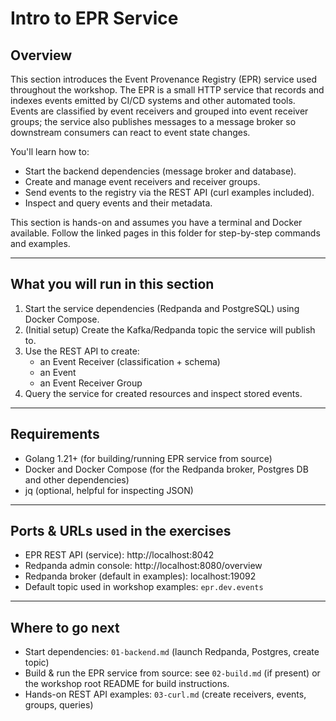 # Intro to EPR Service

## Overview

This section introduces the Event Provenance Registry (EPR) service used
throughout the workshop. The EPR is a small HTTP service that records and
indexes events emitted by CI/CD systems and other automated tools. Events are
classified by event receivers and grouped into event receiver groups; the
service also publishes messages to a message broker so downstream consumers can
react to event state changes.

You'll learn how to:

- Start the backend dependencies (message broker and database).
- Create and manage event receivers and receiver groups.
- Send events to the registry via the REST API (curl examples included).
- Inspect and query events and their metadata.

This section is hands-on and assumes you have a terminal and Docker available.
Follow the linked pages in this folder for step-by-step commands and examples.

---

## What you will run in this section

1. Start the service dependencies (Redpanda and PostgreSQL) using Docker
   Compose.
2. (Initial setup) Create the Kafka/Redpanda topic the service will publish to.
3. Use the REST API to create:
   - an Event Receiver (classification + schema)
   - an Event
   - an Event Receiver Group
4. Query the service for created resources and inspect stored events.

---

## Requirements

- Golang 1.21+ (for building/running EPR service from source)
- Docker and Docker Compose (for the Redpanda broker, Postgres DB and other
  dependencies)
- jq (optional, helpful for inspecting JSON)

---

## Ports & URLs used in the exercises

- EPR REST API (service): http://localhost:8042
- Redpanda admin console: http://localhost:8080/overview
- Redpanda broker (default in examples): localhost:19092
- Default topic used in workshop examples: `epr.dev.events`

---

## Where to go next

- Start dependencies: `01-backend.md` (launch Redpanda, Postgres, create topic)
- Build & run the EPR service from source: see `02-build.md` (if present) or the
  workshop root README for build instructions.
- Hands-on REST API examples: `03-curl.md` (create receivers, events, groups,
  queries)
